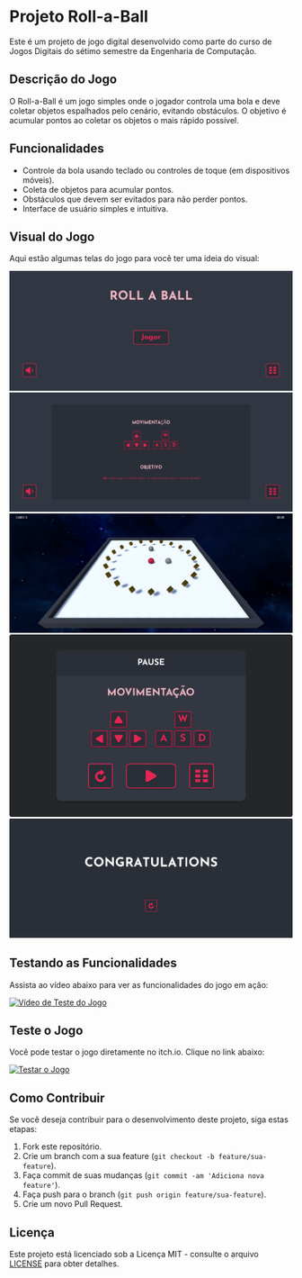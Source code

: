 # Projeto Roll-a-Ball

Este é um projeto de jogo digital desenvolvido como parte do curso de Jogos Digitais do sétimo semestre da Engenharia de Computação.

## Descrição do Jogo

O Roll-a-Ball é um jogo simples onde o jogador controla uma bola e deve coletar objetos espalhados pelo cenário, evitando obstáculos. O objetivo é acumular pontos ao coletar os objetos o mais rápido possível.

## Funcionalidades

- Controle da bola usando teclado ou controles de toque (em dispositivos móveis).
- Coleta de objetos para acumular pontos.
- Obstáculos que devem ser evitados para não perder pontos.
- Interface de usuário simples e intuitiva.

## Visual do Jogo

Aqui estão algumas telas do jogo para você ter uma ideia do visual:

![Tela 1](imagens/telas/1.png)
![Tela 2](imagens/telas/2.png)
![Tela 3](imagens/telas/3.png)
![Tela 4](imagens/telas/4.png)
![Tela 5](imagens/telas/5.png)

## Testando as Funcionalidades

Assista ao vídeo abaixo para ver as funcionalidades do jogo em ação:

[![Vídeo de Teste do Jogo](https://img.youtube.com/vi/-NrCziMxmUo/0.jpg)](https://youtu.be/-NrCziMxmUo)

## Teste o Jogo

Você pode testar o jogo diretamente no itch.io. Clique no link abaixo:

[![Testar o Jogo](https://github.com/itchio/itch.io/raw/master/logos/badge/badge-black-download-on-itchio.png)](https://marcosvds.itch.io/roll-a-ball)

## Como Contribuir

Se você deseja contribuir para o desenvolvimento deste projeto, siga estas etapas:

1. Fork este repositório.
2. Crie um branch com a sua feature (`git checkout -b feature/sua-feature`).
3. Faça commit de suas mudanças (`git commit -am 'Adiciona nova feature'`).
4. Faça push para o branch (`git push origin feature/sua-feature`).
5. Crie um novo Pull Request.

## Licença

Este projeto está licenciado sob a Licença MIT - consulte o arquivo [LICENSE](LICENSE) para obter detalhes.

